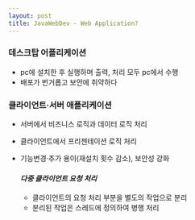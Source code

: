 ```yaml
---
layout: post
title: JavaWebDev - Web Application?
---
```


### 데스크탑 어플리케이션
- pc에 설치한 후 실행하며 출력, 처리 모두 pc에서 수행
- 배포가 번거롭고 보안에 취약하다

### 클라이언트·서버 애플리케이션
- 서버에서 비즈니스 로직과 데이터 로직 처리
- 클라이언트에서 프리젠테이션 로직 처리
- 기능변경·추가 용이(재설치 횟수 감소), 보안성 강화  
  
  #### *다중 클라이언트 요청 처리*  
  - 클라이언트의 요청 처리 부분을 별도의 작업으로 분리
  - 분리된 작업은 스레드에 정의하여 병행 처리
